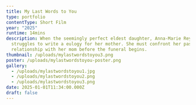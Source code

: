 ```yaml
---
title: My Last Words to You
type: portfolio
contentType: Short Film
year: "2025"
runtime: 14mins
description: When the seemingly perfect eldest daughter, Anna-Marie Reyes,
  struggles to write a eulogy for her mother. She must confront her past complex
  relationship with her mom before the funeral begins.
thumbnail: /uploads/mylastwordstoyou3.png
poster: /uploads/mylastwordstoyou-poster.png
gallery:
  - /uploads/mylastwordstoyou1.jpg
  - /uploads/mylastwordstoyou2.png
  - /uploads/mylastwordstoyou3.png
date: 2025-01-01T11:34:00.000Z
draft: false
---
```

